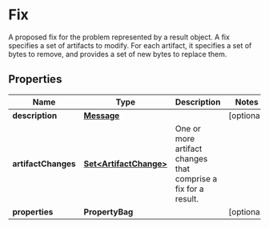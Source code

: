 

# Fix

A proposed fix for the problem represented by a result object. A fix specifies a set of artifacts to modify. For each artifact, it specifies a set of bytes to remove, and provides a set of new bytes to replace them.

## Properties

| Name | Type | Description | Notes |
|------------ | ------------- | ------------- | -------------|
|**description** | [**Message**](Message.md) |  |  [optional] |
|**artifactChanges** | [**Set&lt;ArtifactChange&gt;**](ArtifactChange.md) | One or more artifact changes that comprise a fix for a result. |  |
|**properties** | **PropertyBag** |  |  [optional] |




